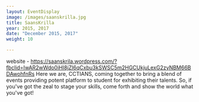 ```yaml
---
layout: EventDisplay
image: /images/saanskrilla.jpg
title: SaansKrilla
year: 2015, 2017
date: "December 2015, 2017"
weight: 10

---
```

website - https://saanskrila.wordpress.com/?fbclid=IwAR2wWdo0iHI8jZI6qCxbu3kSWSC5m2HGCUkjuLexG2zyNBM66BDAwohfnRs
Here we are, CCTIANS, coming together to bring a blend of events providing potent platform to student for exhibiting their talents. So, if you've got the zeal to stage your skills, come forth and show the world what you've got!


